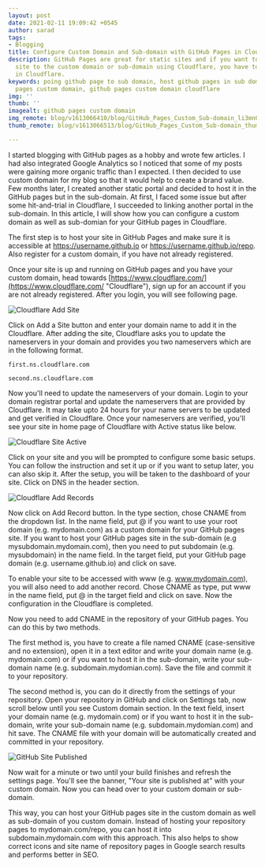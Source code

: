```yaml
---
layout: post
date: 2021-02-11 19:09:42 +0545
author: sarad
tags:
- Blogging
title: Configure Custom Domain and Sub-domain with GitHub Pages in Cloudflare
description: GitHub Pages are great for static sites and if you want to point your
  site to the custom domain or sub-domain using Cloudflare, you have to do few configurations
  in Cloudflare.
keywords: poing github page to sub domain, host github pages in sub domain, github
  pages custom domain, github pages custom domain cloudflare
img: ''
thumb: ''
imagealt: github pages custom domain
img_remote: blog/v1613066410/blog/GitHub_Pages_Custom_Sub-domain_li3mn0.png
thumb_remote: blog/v1613066513/blog/GitHub_Pages_Custom_Sub-domain_thumb_d4p1me.png

---
```

I started blogging with GitHub pages as a hobby and wrote few articles. I had also integrated Google Analytics so I noticed that some of my posts were gaining more organic traffic than I expected. I then decided to use custom domain for my blog so that it would help to create a brand value. Few months later, I created another static portal and decided to host it in the GitHub pages but in the sub-domain. At first, I faced some issue but after some hit-and-trial in Cloudflare, I succeeded to linking another portal in the sub-domain. In this article, I will show how you can configure a custom domain as well as sub-domian for your GitHub pages in Cloudflare.

The first step is to host your site in GitHub Pages and make sure it is accessible at https://username.github.io or https://username.github.io/repo. Also register for a custom domain, if you have not already registered.

Once your site is up and running on GitHub pages and you have your custom domain, head towards [https://www.cloudflare.com/](https://www.cloudflare.com/ "Cloudflare"), sign up for an account if you are not already registered. After you login, you will see following page.

![Cloudflare Add Site](https://res.cloudinary.com/ictsolved/image/upload/v1613057705/blog/cloudflare-home_s0cjs4.png "Cloudflare Add Site")

Click on Add a Site button and enter your domain name to add it in the Cloudflare. After adding the site, Cloudflare asks you to update the nameservers in your domain and provides you two nameservers which are in the following format.

    first.ns.cloudflare.com

    second.ns.cloudflare.com

Now you'll need to update the nameservers of your domain. Login to your domain registrar portal and update the nameservers that are provided by Cloudflare. It may take upto 24 hours for your name servers to be updated and get verified in Cloudflare. Once your nameservers are verified, you'll see your site in home page of Cloudflare with Active status like below.

![Cloudflare Site Active](https://res.cloudinary.com/ictsolved/image/upload/v1613060821/blog/ictsolved_20210211221153_nsj1je.png "Cloudflare Site Active")

Click on your site and you will be prompted to configure some basic setups. You can follow the instruction and set it up or if you want to setup later, you can also skip it. After the setup, you will be taken to the dashboard of your site. Click on DNS in the header section.

![Cloudflare Add Records](https://res.cloudinary.com/ictsolved/image/upload/v1613061579/blog/ictsolved_20210211222337_mneeq6.png "Cloudflare Add Records")

Now click on Add Record button. In the type section, chose CNAME from the dropdown list. In the name field, put @ if you want to use your root domain (e.g. mydomain.com) as a custom domain for your GitHub pages site. If you want to host your GitHub pages site in the sub-domain (e.g mysubdomain.mydomain.com), then you need to put subdomain (e.g. mysubdomain) in the name field. In the target field, put your GitHub page domain (e.g. username.github.io) and click on save.

To enable your site to be accessed with www (e.g. www.mydomain.com), you will also need to add another record. Chose CNAME as type, put www in the name field, put @ in the target field and click on save. Now the configuration in the Cloudflare is completed.

Now you need to add CNAME in the repository of your GitHub pages. You can do this by two methods.

The first method is, you have to create a file named CNAME (case-sensitive and no extension), open it in a text editor and write your domain name (e.g. mydomain.com) or if you want to host it in the sub-domain, write your sub-domain name (e.g. subdomain.mydomian.com). Save the file and commit it to your repository.

The second method is, you can do it directly from the settings of your repository. Open your repository in GitHub and click on Settings tab, now scroll below until you see Custom domain section. In the text field, insert your domain name (e.g. mydomain.com) or if you want to host it in the sub-domain, write your sub-domain name (e.g. subdomain.mydomian.com) and hit save. The CNAME file with your domain will be automatically created and committed in your repository.

![GitHub Site Published](https://res.cloudinary.com/ictsolved/image/upload/v1613063095/blog/ictsolved_20210211224946_sazjpy.png "GitHub Site Published")

Now wait for a minute or two until your build finishes and refresh the settings page. You'll see the banner, "Your site is published at" with your custom domain. Now you can head over to your custom domain or sub-domain.

This way, you can host your GitHub pages site in the custom domain as well as sub-domain of you custom domain. Instead of hosting your repository pages to mydomain.com/repo, you can host it into subdomain.mydomain.com with this approach. This also helps to show correct icons and site name of repository pages in Google search results and performs better in SEO.